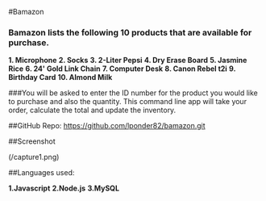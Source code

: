 #Bamazon


### Bamazon lists the following 10 products that are available for purchase.

**1. Microphone**
**2. Socks**
**3. 2-Liter Pepsi**
**4. Dry Erase Board**
**5. Jasmine Rice**
**6. 24' Gold Link Chain**
**7. Computer Desk**
**8. Canon Rebel t2i**
**9. Birthday Card**
**10. Almond Milk**

###You will be asked to enter the ID number for the product you would like to purchase and also the quantity.  This command line app will take your order, calculate the total and update the inventory.

##GitHub Repo: https://github.com/lponder82/bamazon.git

##Screenshot

(/capture1.png)



##Languages used:

**1.Javascript**
**2.Node.js**
**3.MySQL**
